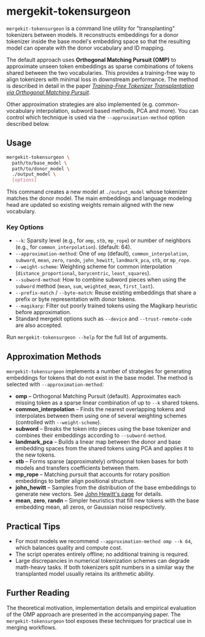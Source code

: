 # mergekit-tokensurgeon

`mergekit-tokensurgeon` is a command line utility for "transplanting" tokenizers between models. It reconstructs embeddings for a donor tokenizer inside the base model's embedding space so that the resulting model can operate with the donor vocabulary and ID mapping.

The default approach uses **Orthogonal Matching Pursuit (OMP)** to approximate unseen token embeddings as sparse combinations of tokens shared between the two vocabularies. This provides a training-free way to align tokenizers with minimal loss in downstream performance. The method is described in detail in the paper [*Training-Free Tokenizer Transplantation via Orthogonal Matching Pursuit*](https://arxiv.org/abs/2506.06607).

Other approximation strategies are also implemented (e.g. common-vocabulary interpolation, subword based methods, PCA and more). You can control which technique is used via the `--approximation-method` option described below.

## Usage

```bash
mergekit-tokensurgeon \
  path/to/base_model \
  path/to/donor_model \
  ./output_model \
  [options]
```

This command creates a new model at `./output_model` whose tokenizer matches the donor model. The main embeddings and language modeling head are updated so existing weights remain aligned with the new vocabulary.

### Key Options

- `--k`: Sparsity level (e.g., for `omp`, `stb`, `mp_rope`) or number of neighbors (e.g., for `common_interpolation`). (default: 64).
- `--approximation-method`: One of `omp` (default), `common_interpolation`, `subword`, `mean`, `zero`, `randn`, `john_hewitt`, `landmark_pca`, `stb`, or `mp_rope`.
- `--weight-scheme`: Weighting scheme for common interpolation (`distance_proportional`, `barycentric`, `least_squares`).
- `--subword-method`: How to combine subword pieces when using the `subword` method (`mean`, `sum`, `weighted_mean`, `first_last`).
- `--prefix-match` / `--byte-match`: Reuse existing embeddings that share a prefix or byte representation with donor tokens.
- `--magikarp`: Filter out poorly trained tokens using the Magikarp heuristic before approximation.
- Standard mergekit options such as `--device` and `--trust-remote-code` are also accepted.

Run `mergekit-tokensurgeon --help` for the full list of arguments.

## Approximation Methods

`mergekit-tokensurgeon` implements a number of strategies for generating embeddings for tokens that do not exist in the base model. The method is selected with `--approximation-method`:

- **omp** – Orthogonal Matching Pursuit (default). Approximates each missing token as a sparse linear combination of up to `--k` shared tokens.
- **common_interpolation** – Finds the nearest overlapping tokens and interpolates between them using one of several weighting schemes (controlled with `--weight-scheme`).
- **subword** – Breaks the token into pieces using the base tokenizer and combines their embeddings according to `--subword-method`.
- **landmark_pca** – Builds a linear map between the donor and base embedding spaces from the shared tokens using PCA and applies it to the new tokens.
- **stb** – Forms sparse (approximately) orthogonal token bases for both models and transfers coefficients between them.
- **mp_rope** – Matching pursuit that accounts for rotary position embeddings to better align positional structure.
- **john_hewitt** – Samples from the distribution of the base embeddings to generate new vectors. See [John Hewitt's page](https://www.cs.columbia.edu/~johnhew/vocab-expansion.html) for details.
- **mean**, **zero**, **randn** – Simpler heuristics that fill new tokens with the base embedding mean, all zeros, or Gaussian noise respectively.

## Practical Tips

- For most models we recommend `--approximation-method omp --k 64`, which balances quality and compute cost.
- The script operates entirely offline; no additional training is required.
- Large discrepancies in numerical tokenization schemes can degrade math-heavy tasks. If both tokenizers split numbers in a similar way the transplanted model usually retains its arithmetic ability.

## Further Reading

The theoretical motivation, implementation details and empirical evaluation of the OMP approach are presented in the accompanying paper. The `mergekit-tokensurgeon` tool exposes these techniques for practical use in merging workflows.
